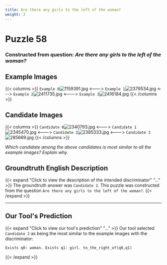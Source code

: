 ```yaml
---
title: Are there any girls to the left of the woman?
weight: 3
---
```


# Puzzle 58
### Constructed from question: _Are there any girls to the left of the woman?_


## Example Images
{{< columns >}}
`Example 0`![1159391.jpg](/gqa_images/1159391.jpg)
<--->
`Example 1`![2379534.jpg](/gqa_images/2379534.jpg)
<--->
`Example 2`![2411735.jpg](/gqa_images/2411735.jpg)
<--->
`Example 3`![2416184.jpg](/gqa_images/2416184.jpg)
{{< /columns >}}

## Candidate Images
{{< columns >}}
`Candidate 0`![2340793.jpg](/gqa_images/2340793.jpg)
<--->
`Candidate 1`![2345470.jpg](/gqa_images/2345470.jpg)
<--->
`Candidate 2`![2385333.jpg](/gqa_images/2385333.jpg)
<--->
`Candidate 3`![285669.jpg](/gqa_images/285669.jpg)
{{< /columns >}}

*Which candidate among the above candidates is most similar to all the example images? Explain why.*

## Groundtruth English Description

{{< expand "Click to view the description of the intended discriminator" "..." >}}
The groundtruth answer was `Candidate 2`. This puzzle was constructed from the question `Are there any girls to the left of the woman?`.
{{< /expand >}}

---

## Our Tool's Prediction

{{< expand "Click to view our tool's prediction" "..." >}}
Our tool selected `Candidate 2` as being the most similar to the example images with the discriminator:
```plaintext
Exists q0: woman. Exists q1: girl. to_the_right_of(q0,q1)
```
{{< /expand >}}
